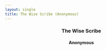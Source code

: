 ```yaml
---
layout: single
title: The Wise Scribe (Anonymous)
---
```

<header>
  <h3>The Wise Scribe</h3>
  <h4>Anonymous</h4>
</header>
